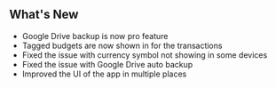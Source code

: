 ## What's New

- Google Drive backup is now pro feature
- Tagged budgets are now shown in for the transactions
- Fixed the issue with currency symbol not showing in some devices
- Fixed the issue with Google Drive auto backup
- Improved the UI of the app in multiple places
